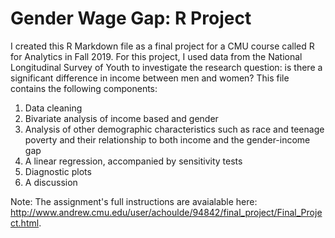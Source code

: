 # Gender Wage Gap: R Project
I created this R Markdown file as a final project for a CMU course called R for Analytics in Fall 2019. For this project, I used data from the National Longitudinal Survey of Youth to investigate the research question: is there a significant difference in income between men and women? This file contains the following components:

1. Data cleaning
2. Bivariate analysis of income based and gender
3. Analysis of other demographic characteristics such as race and teenage poverty and their relationship to both income and the gender-income gap
3. A linear regression, accompanied by sensitivity tests
4. Diagnostic plots
5. A discussion


Note: The assignment's full instructions are avaialable here: http://www.andrew.cmu.edu/user/achoulde/94842/final_project/Final_Project.html. 
